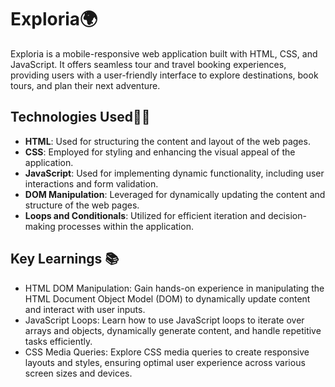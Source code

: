 # Exploria🌍

Exploria is a mobile-responsive web application built with HTML, CSS, and JavaScript. It offers seamless tour and travel booking experiences, providing users with a user-friendly interface to explore destinations, book tours, and plan their next adventure.

## Technologies Used👨‍💻

- **HTML**: Used for structuring the content and layout of the web pages.
- **CSS**: Employed for styling and enhancing the visual appeal of the application.
- **JavaScript**: Used for implementing dynamic functionality, including user interactions and form validation.
- **DOM Manipulation**: Leveraged for dynamically updating the content and structure of the web pages.
- **Loops and Conditionals**: Utilized for efficient iteration and decision-making processes within the application.

## Key Learnings 📚
 - HTML DOM Manipulation: Gain hands-on experience in manipulating the HTML Document Object Model (DOM) to dynamically update content and interact with user inputs.
 - JavaScript Loops: Learn how to use JavaScript loops to iterate over arrays and objects, dynamically generate content, and handle repetitive tasks efficiently.
 - CSS Media Queries: Explore CSS media queries to create responsive layouts and styles, ensuring optimal user experience across various screen sizes and devices.

